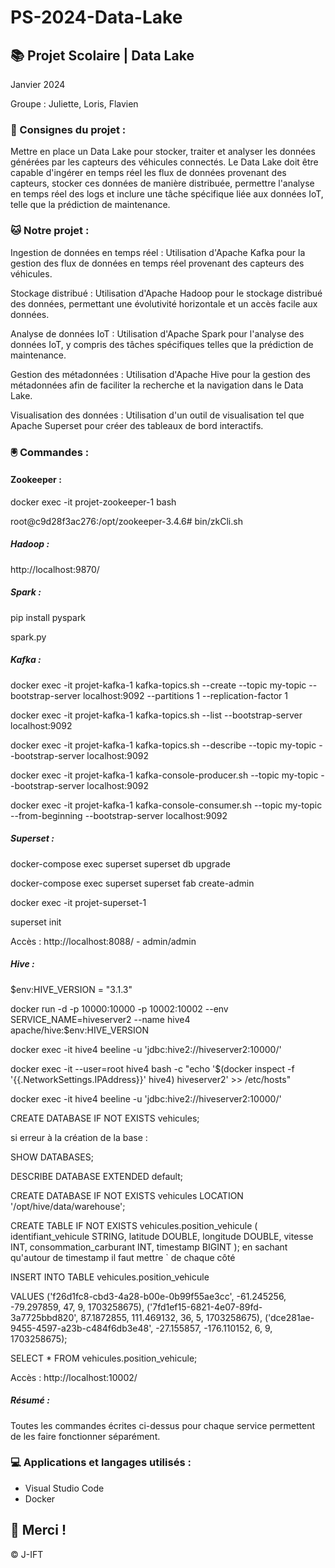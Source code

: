 # PS-2024-Data-Lake

## 📚 Projet Scolaire | Data Lake

Janvier 2024

Groupe : Juliette, Loris, Flavien

### 📌 Consignes du projet : 

Mettre en place un Data Lake pour stocker, traiter et analyser les données générées par les capteurs des véhicules connectés. Le Data Lake doit être capable d'ingérer en temps réel les flux de données provenant des capteurs, stocker ces données de manière distribuée, permettre l'analyse en temps réel des logs et inclure une tâche spécifique liée aux données IoT, telle que la prédiction de maintenance.

### 🐱 Notre projet :

Ingestion de données en temps réel :
Utilisation d'Apache Kafka pour la gestion des flux de données en temps réel provenant des capteurs des véhicules.

Stockage distribué :
Utilisation d'Apache Hadoop pour le stockage distribué des données, permettant une évolutivité horizontale et un accès facile aux données.

Analyse de données IoT :
Utilisation d'Apache Spark pour l'analyse des données IoT, y compris des tâches spécifiques telles que la prédiction de maintenance.

Gestion des métadonnées :
Utilisation d'Apache Hive pour la gestion des métadonnées afin de faciliter la recherche et la navigation dans le Data Lake.

Visualisation des données :
Utilisation d'un outil de visualisation tel que Apache Superset pour créer des tableaux de bord interactifs.


### 🖲️ Commandes :


#### Zookeeper :

docker exec -it projet-zookeeper-1 bash

root@c9d28f3ac276:/opt/zookeeper-3.4.6# bin/zkCli.sh


##### Hadoop :

http://localhost:9870/

##### Spark :

pip install pyspark

spark.py

##### Kafka :

docker exec -it projet-kafka-1 kafka-topics.sh --create --topic my-topic --bootstrap-server localhost:9092 --partitions 1 --replication-factor 1

docker exec -it projet-kafka-1 kafka-topics.sh --list --bootstrap-server localhost:9092

docker exec -it projet-kafka-1 kafka-topics.sh --describe --topic my-topic --bootstrap-server localhost:9092

docker exec -it projet-kafka-1 kafka-console-producer.sh --topic my-topic --bootstrap-server localhost:9092

docker exec -it projet-kafka-1 kafka-console-consumer.sh --topic my-topic --from-beginning --bootstrap-server localhost:9092


##### Superset :

docker-compose exec superset superset db upgrade

docker-compose exec superset superset fab create-admin

docker exec -it projet-superset-1

superset init

Accès : http://localhost:8088/ - admin/admin


##### Hive :

$env:HIVE_VERSION = "3.1.3"

docker run -d -p 10000:10000 -p 10002:10002 --env SERVICE_NAME=hiveserver2 --name hive4 apache/hive:$env:HIVE_VERSION

docker exec -it hive4  beeline -u 'jdbc:hive2://hiveserver2:10000/'

docker exec -it --user=root hive4 bash -c "echo '$(docker inspect -f '{{.NetworkSettings.IPAddress}}' hive4) hiveserver2' >> /etc/hosts"

docker exec -it hive4  beeline -u 'jdbc:hive2://hiveserver2:10000/'

CREATE DATABASE IF NOT EXISTS vehicules;

si erreur à la création de la base :

SHOW DATABASES;

DESCRIBE DATABASE EXTENDED default;

CREATE DATABASE IF NOT EXISTS vehicules LOCATION '/opt/hive/data/warehouse';

CREATE TABLE IF NOT EXISTS vehicules.position_vehicule (
    identifiant_vehicule STRING,
    latitude DOUBLE,
    longitude DOUBLE,
    vitesse INT,
    consommation_carburant INT,
   timestamp BIGINT
);
en sachant qu'autour de timestamp il faut mettre ` de chaque côté

INSERT INTO TABLE vehicules.position_vehicule

VALUES
  ('f26d1fc8-cbd3-4a28-b00e-0b99f55ae3cc', -61.245256, -79.297859, 47, 9, 1703258675),
  ('7fd1ef15-6821-4e07-89fd-3a7725bbd820', 87.1872855, 111.469132, 36, 5, 1703258675),
  ('dce281ae-9455-4597-a23b-c484f6db3e48', -27.155857, -176.110152, 6, 9, 1703258675);

SELECT * FROM vehicules.position_vehicule;

Accès : http://localhost:10002/


##### Résumé :

Toutes les commandes écrites ci-dessus pour chaque service permettent de les faire fonctionner séparément.


### 💻 Applications et langages utilisés :

+ Visual Studio Code
+ Docker



## 🌸 Merci !
© J-IFT
